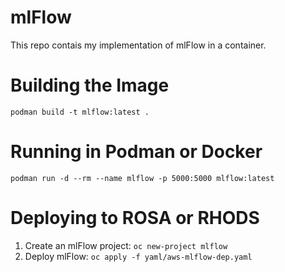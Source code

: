 # mlFlow

This repo contais my implementation of mlFlow in a container.

# Building the Image

`podman build -t mlflow:latest .`

# Running in Podman or Docker

`podman run -d --rm --name mlflow -p 5000:5000 mlflow:latest`

# Deploying to ROSA or RHODS

1. Create an mlFlow project: ``oc new-project mlflow``
2. Deploy mlFlow: ``oc apply -f yaml/aws-mlflow-dep.yaml``
